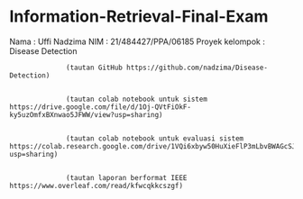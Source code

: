 # Information-Retrieval-Final-Exam
Nama            : Uffi Nadzima
NIM             : 21/484427/PPA/06185
Proyek kelompok : Disease Detection 

                  (tautan GitHub https://github.com/nadzima/Disease-Detection)
                  
                  
                  (tautan colab notebook untuk sistem https://drive.google.com/file/d/1Oj-QVtFiOkF-ky5uzOmfxBXnwao5JFWW/view?usp=sharing)
                  
                  
                  (tautan colab notebook untuk evaluasi sistem https://colab.research.google.com/drive/1VQi6xbyw50HuXieFlP3mLbvBWAGcSJic?usp=sharing)
                  
                  
                  (tautan laporan berformat IEEE https://www.overleaf.com/read/kfwcqkkcszgf)
                  
                  
